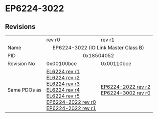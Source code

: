 # EP6224-3022

## Revisions
<table>
<tr>
<td></td>
<td>rev r0</td>
<td>rev r1</td>
</tr>
<tr>
<td>Name</td>
<td colspan=2 align="center">EP6224-3022 (IO Link Master Class B)</td>
</tr>
<tr>
<td>PID</td>
<td colspan=2 align="center">0x18504052</td>
</tr>
<tr>
<td>Revision No</td>
<td>0x00100bce</td>
<td>0x00110bce</td>
</tr>
<tr>
<td>Same PDOs as</td>
<td><a href="EL6224.md">EL6224 rev r1</a><br/><a href="EL6224.md">EL6224 rev r2</a><br/><a href="EL6224.md">EL6224 rev r3</a><br/><a href="EL6224.md">EL6224 rev r4</a><br/><a href="EL6224.md">EL6224 rev r5</a><br/><a href="EP6224-2022.md">EP6224-2022 rev r0</a><br/><a href="EP6224-2022.md">EP6224-2022 rev r1</a></td>
<td><a href="EP6224-2022.md">EP6224-2022 rev r2</a><br/><a href="EP6224-3002.md">EP6224-3002 rev r0</a></td>
</tr>
</table>
